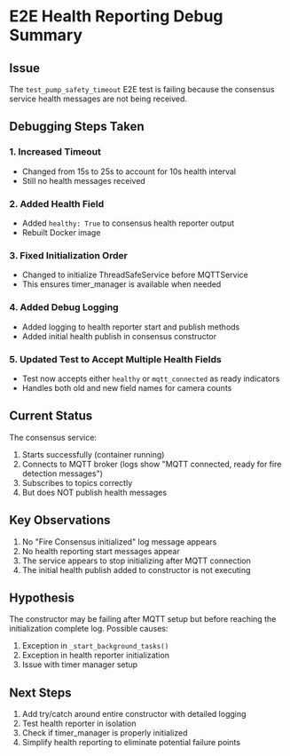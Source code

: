 # E2E Health Reporting Debug Summary

## Issue
The `test_pump_safety_timeout` E2E test is failing because the consensus service health messages are not being received.

## Debugging Steps Taken

### 1. Increased Timeout
- Changed from 15s to 25s to account for 10s health interval
- Still no health messages received

### 2. Added Health Field
- Added `healthy: True` to consensus health reporter output
- Rebuilt Docker image

### 3. Fixed Initialization Order
- Changed to initialize ThreadSafeService before MQTTService
- This ensures timer_manager is available when needed

### 4. Added Debug Logging
- Added logging to health reporter start and publish methods
- Added initial health publish in consensus constructor

### 5. Updated Test to Accept Multiple Health Fields
- Test now accepts either `healthy` or `mqtt_connected` as ready indicators
- Handles both old and new field names for camera counts

## Current Status

The consensus service:
1. Starts successfully (container running)
2. Connects to MQTT broker (logs show "MQTT connected, ready for fire detection messages")
3. Subscribes to topics correctly
4. But does NOT publish health messages

## Key Observations

1. No "Fire Consensus initialized" log message appears
2. No health reporting start messages appear
3. The service appears to stop initializing after MQTT connection
4. The initial health publish added to constructor is not executing

## Hypothesis

The constructor may be failing after MQTT setup but before reaching the initialization complete log. Possible causes:
1. Exception in `_start_background_tasks()`
2. Exception in health reporter initialization
3. Issue with timer manager setup

## Next Steps

1. Add try/catch around entire constructor with detailed logging
2. Test health reporter in isolation
3. Check if timer_manager is properly initialized
4. Simplify health reporting to eliminate potential failure points